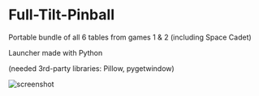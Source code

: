 # Full-Tilt-Pinball
Portable bundle of all 6 tables from games 1 & 2 (including Space Cadet)





Launcher made with Python

(needed 3rd-party libraries: Pillow, pygetwindow)

![screenshot](https://user-images.githubusercontent.com/40371578/178149870-cd23b87b-7996-4fe6-9311-f401bd6834d7.png)
